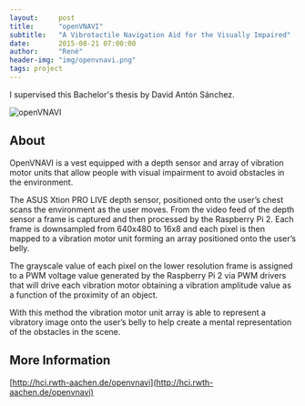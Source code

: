 ```yaml
---
layout:     post
title:      "openVNAVI"
subtitle:   "A Vibrotactile Navigation Aid for the Visually Impaired"
date:       2015-08-21 07:00:00
author:     "René"
header-img: "img/openvnavi.png"
tags: project
---
```

I supervised this Bachelor's thesis by David Antón Sánchez.

![openVNAVI](http://hci.rwth-aachen.de/img/wiki_up/vest_front.PNG)

## About

OpenVNAVI is a vest equipped with a depth sensor and array of vibration motor units that allow people with visual impairment to avoid obstacles in the environment.

The ASUS Xtion PRO LIVE depth sensor, positioned onto the user’s chest scans the environment as the user moves. From the video feed of the depth sensor a frame is captured and then processed by the Raspberry Pi 2. Each frame is downsampled from 640x480 to 16x8 and each pixel is then mapped to a vibration motor unit forming an array positioned onto the user’s belly.

The grayscale value of each pixel on the lower resolution frame is assigned to a PWM voltage value generated by the Raspberry Pi 2 via PWM drivers that will drive each vibration motor obtaining a vibration amplitude value as a function of the proximity of an object.

With this method the vibration motor unit array is able to represent a vibratory image onto the user’s belly to help create a mental representation of the obstacles in the scene.

## More Information
[http://hci.rwth-aachen.de/openvnavi](http://hci.rwth-aachen.de/openvnavi)
